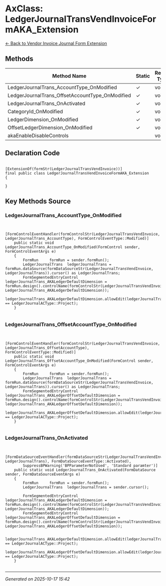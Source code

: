 # AxClass: LedgerJournalTransVendInvoiceFormAKA_Extension

[← Back to Vendor Invoice Journal Form Extension](../README.md)

## Methods

| Method Name | Static | Return Type | Parameters |
|-------------|--------|-------------|------------|
| LedgerJournalTrans_AccountType_OnModified | ✓ | void | none |
| LedgerJournalTrans_OffsetAccountType_OnModified | ✓ | void | none |
| LedgerJournalTrans_OnActivated | ✓ | void | none |
| CategoryId_OnModified | ✓ | void | none |
| LedgerDimension_OnModified | ✓ | void | none |
| OffsetLedgerDimension_OnModified | ✓ | void | none |
| akaEnableDisableControls |  | void | none |

## Declaration Code

```xpp

[ExtensionOf(formStr(LedgerJournalTransVendInvoice))]
final public class LedgerJournalTransVendInvoiceFormAKA_Extension
{
   
}

```

## Key Methods Source

### LedgerJournalTrans_AccountType_OnModified

```xpp

    [FormControlEventHandler(formControlStr(LedgerJournalTransVendInvoice, LedgerJournalTrans_AccountType), FormControlEventType::Modified)]
    public static void LedgerJournalTrans_AccountType_OnModified(FormControl sender, FormControlEventArgs e)
    {
        FormRun     formRun = sender.formRun();
        LedgerJournalTrans  ledgerJournalTrans = formRun.dataSource(formDataSourceStr(LedgerJournalTransVendInvoice, LedgerJournalTrans)).cursor() as LedgerJournalTrans;
        FormSegmentedEntryControl ledgerJournalTrans_AKALedgerDefaultDimension = formRun.design().controlName(formControlStr(LedgerJournalTransVendInvoice, LedgerJournalTrans_AKALedgerDefaultDimension));
        ledgerJournalTrans_AKALedgerDefaultDimension.allowEdit(ledgerJournalTrans.AccountType == LedgerJournalACType::Project);
    }


```

### LedgerJournalTrans_OffsetAccountType_OnModified

```xpp

    [FormControlEventHandler(formControlStr(LedgerJournalTransVendInvoice, LedgerJournalTrans_OffsetAccountType), FormControlEventType::Modified)]
    public static void LedgerJournalTrans_OffsetAccountType_OnModified(FormControl sender, FormControlEventArgs e)
    {
        FormRun     formRun = sender.formRun();
        LedgerJournalTrans  ledgerJournalTrans = formRun.dataSource(formDataSourceStr(LedgerJournalTransVendInvoice, LedgerJournalTrans)).cursor() as LedgerJournalTrans;
        FormSegmentedEntryControl ledgerJournalTrans_AKALedgerOffsetDefaultDimension = formRun.design().controlName(formControlStr(LedgerJournalTransVendInvoice, ledgerJournalTrans_AKALedgerOffsetDefaultDimension));
        ledgerJournalTrans_AKALedgerOffsetDefaultDimension.allowEdit(ledgerJournalTrans.OffsetAccountType == LedgerJournalACType::Project);
    }


```

### LedgerJournalTrans_OnActivated

```xpp

    [FormDataSourceEventHandler(formDataSourceStr(LedgerJournalTransVendInvoice, LedgerJournalTrans), FormDataSourceEventType::Activated),
        SuppressBPWarning('BPParameterNotUsed', 'Standard paramter')]
    public static void LedgerJournalTrans_OnActivated(FormDataSource sender, FormDataSourceEventArgs e)
    {
        FormRun     formRun = sender.formRun();
        LedgerJournalTrans  ledgerJournalTrans = sender.cursor();

        FormSegmentedEntryControl ledgerJournalTrans_AKALedgerDefaultDimension = formRun.design().controlName(formControlStr(LedgerJournalTransVendInvoice, LedgerJournalTrans_AKALedgerDefaultDimension));
        FormSegmentedEntryControl ledgerJournalTrans_AKALedgerOffsetDefaultDimension = formRun.design().controlName(formControlStr(LedgerJournalTransVendInvoice, LedgerJournalTrans_AKALedgerOffsetDefaultDimension));

        ledgerJournalTrans_AKALedgerDefaultDimension.allowEdit(ledgerJournalTrans.AccountType == LedgerJournalACType::Project);
        ledgerJournalTrans_AKALedgerOffsetDefaultDimension.allowEdit(ledgerJournalTrans.OffsetAccountType == LedgerJournalACType::Project);
    }


```

---

*Generated on 2025-10-17 15:42*
